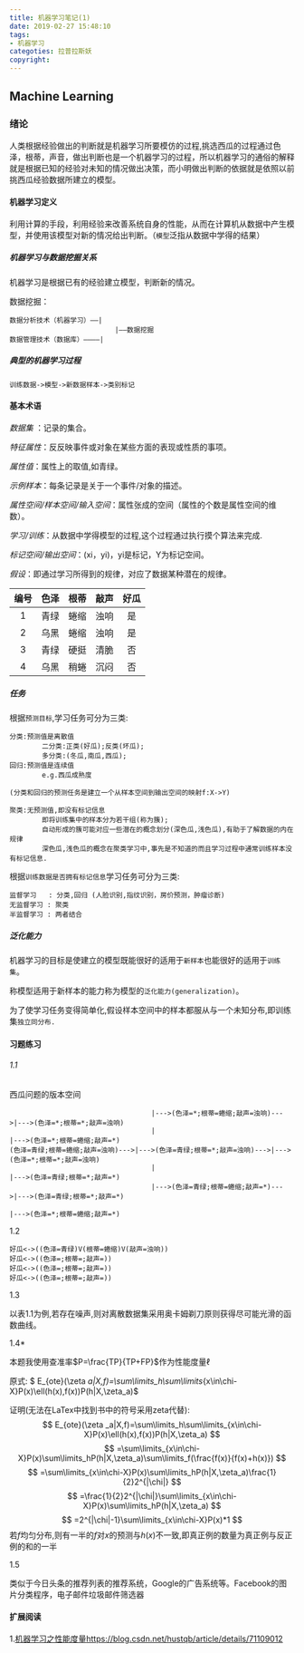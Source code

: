 ```yaml
---
title: 机器学习笔记(1)
date: 2019-02-27 15:48:10
tags: 
- 机器学习
categoties: 拉普拉斯妖
copyright:
---
```

## Machine Learning
### 绪论
人类根据经验做出的判断就是机器学习所要模仿的过程,挑选西瓜的过程通过色泽，根蒂，声音，做出判断也是一个机器学习的过程，所以机器学习的通俗的解释就是根据已知的经验对未知的情况做出决策，而小明做出判断的依据就是依照以前挑西瓜经验数据所建立的模型。
#### 机器学习定义
利用计算的手段，利用经验来改善系统自身的性能，从而在计算机从数据中产生模型，并使用该模型对新的情况给出判断。（`模型`泛指从数据中学得的结果）
##### 机器学习与数据挖掘关系
机器学习是根据已有的经验建立模型，判断新的情况。

数据挖掘：
```
数据分析技术（机器学习）——|
                          |——数据挖掘
数据管理技术（数据库）————|
```
##### 典型的机器学习过程
```
训练数据->模型->新数据样本->类别标记
```
#### 基本术语
*数据集* ：记录的集合。

*特征属性*：反反映事件或对象在某些方面的表现或性质的事项。

*属性值*：属性上的取值,如青绿。

*示例样本*：每条记录是关于一个事件/对象的描述。

*属性空间/样本空间/输入空间*：属性张成的空间（属性的个数是属性空间的维数）。

*学习/训练*：从数据中学得模型的过程,这个过程通过执行摸个算法来完成.

*标记空间/输出空间*：(xi，yi)，yi是标记，Y为标记空间。

*假设*：即通过学习所得到的规律，对应了数据某种潜在的规律。

|编号|色泽|根蒂|敲声|好瓜|
|:---:|:---:|:---:|:---:|:---:|
|1|青绿|蜷缩|浊响|是|
|2|乌黑|蜷缩|浊响|是|
|3|青绿|硬挺|清脆|否|
|4|乌黑|稍蜷|沉闷|否|
##### 任务
根据`预测目标`,学习任务可分为三类:
```
分类:预测值是离散值
		二分类:正类(好瓜);反类(坏瓜);
        多分类:(冬瓜,南瓜,西瓜);
回归:预测值是连续值
		e.g.西瓜成熟度

(分类和回归的预测任务是建立一个从样本空间到输出空间的映射f:X->Y)

聚类:无预测值,即没有标记信息
		即将训练集中的样本分为若干组(称为簇);
        自动形成的簇可能对应一些潜在的概念划分(深色瓜,浅色瓜),有助于了解数据的内在规律
        深色瓜,浅色瓜的概念在聚类学习中,事先是不知道的而且学习过程中通常训练样本没有标记信息.
```
根据`训练数据是否拥有标记信息`学习任务可分为三类:
```
监督学习   : 分类,回归 (人脸识别,指纹识别，房价预测，肿瘤诊断)
无监督学习 : 聚类 
半监督学习 : 两者结合
```
##### 泛化能力
机器学习的目标是使建立的模型既能很好的适用于`新样本`也能很好的适用于`训练集`。

称模型适用于新样本的能力称为模型的`泛化能力(generalization)`。

为了使学习任务变得简单化,假设样本空间中的样本都服从与一个未知分布,即训练集`独立同分布.`
#### 习题练习
###### 1.1
西瓜问题的版本空间
```
                                   |--->(色泽=*;根蒂=蜷缩;敲声=浊响)--->|--->(色泽=*;根蒂=*;敲声=浊响)
                                   |                                    |--->(色泽=*;根蒂=蜷缩;敲声=*)
(色泽=青绿;根蒂=蜷缩;敲声=浊响)--->|--->(色泽=青绿;根蒂=*;敲声=浊响)--->|--->(色泽=*;根蒂=*;敲声=浊响)
                                   |                                    |--->(色泽=青绿;根蒂=*;敲声=*)
                                   |--->(色泽=青绿;根蒂=蜷缩;敲声=*)--->|--->(色泽=青绿;根蒂=*;敲声=*)
                                                                        |--->(色泽=*;根蒂=蜷缩;敲声=*)
```
1.2
```
好瓜<->((色泽=青绿)V(根蒂=蜷缩)V(敲声=浊响))
好瓜<->((色泽=;根蒂=;敲声=))
好瓜<->((色泽=;根蒂=;敲声=))
好瓜<->((色泽=;根蒂=;敲声=))
```
1.3

以表1.1为例,若存在噪声,则对离散数据集采用奥卡姆剃刀原则获得尽可能光滑的函数曲线。

1.4*

本题我使用查准率$P=\frac{TP}{TP+FP}$作为性能度量$\ell$

原式:
$ E_{ote}(\zeta _a|X,f)=\sum\limits_h\sum\limits_{x\in\chi-X}P(x)\ell(h(x),f(x))P(h|X,\zeta_a)$

证明(无法在LaTex中找到书中的符号采用zeta代替):
$$ 
E_{ote}(\zeta _a|X,f)=\sum\limits_h\sum\limits_{x\in\chi-X}P(x)\ell(h(x),f(x))P(h|X,\zeta_a)
$$
$$
=\sum\limits_{x\in\chi-X}P(x)\sum\limits_hP(h|X,\zeta_a)\sum\limits_f(\frac{f(x)}{f(x)+h(x)})
$$
$$
=\sum\limits_{x\in\chi-X}P(x)\sum\limits_hP(h|X,\zeta_a)\frac{1}{2}2^{|\chi|}
$$
$$
=\frac{1}{2}2^{|\chi|}\sum\limits_{x\in\chi-X}P(x)\sum\limits_hP(h|X,\zeta_a)
$$
$$
=2^{|\chi|-1}\sum\limits_{x\in\chi-X}P(x)*1
$$
若$f$均匀分布,则有一半的$f$对$x$的预测与$h(x)$不一致,即真正例的数量为真正例与反正例的和的一半

1.5

类似于今日头条的推荐列表的推荐系统，Google的广告系统等。Facebook的图片分类程序，电子邮件垃圾邮件筛选器 

#### 扩展阅读
1.[机器学习之性能度量](https://blog.csdn.net/hustqb/article/details/71109012)https://blog.csdn.net/hustqb/article/details/71109012
